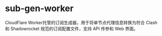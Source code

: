 # sub-gen-worker
CloudFlare Worker托管的订阅生成器，用于将单节点代理信息转换为符合 Clash 和 Shadowrocket 规范的订阅配置文件，支持 API 传参和 Web 界面。
